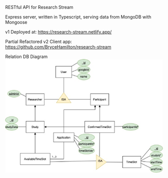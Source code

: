 RESTful API for Research Stream

Express server, written in Typescript, serving data from MongoDB with Mongoose

v1 Deployed at: https://research-stream.netlify.app/

Partial Refactored v2 Client app: https://github.com/BryceHamilton/research-stream

Relation DB Diagram
![ER Diagram](public/assets/research-streamDB.jpg?raw=true 'Research Stream Database Schema')

